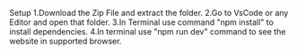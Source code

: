 Setup
1.Download the Zip File and extract the folder.
2.Go to VsCode or any Editor and open that folder.
3.In Terminal use command "npm install" to install dependencies.
4.In terminal use "npm run dev" command to see the website in supported browser.

